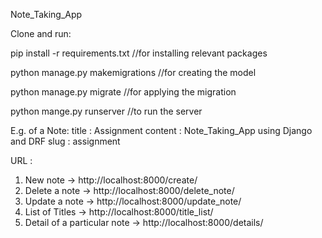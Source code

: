 Note_Taking_App

Clone and run:

pip install -r requirements.txt    //for installing relevant packages

python manage.py makemigrations   //for creating the model

python manage.py migrate         //for applying the migration

python mange.py runserver       //to run the server



E.g. of a Note: 
title : Assignment
content : Note_Taking_App using Django and DRF
slug : assignment



URL :
1. New note -> http://localhost:8000/create/ 
2. Delete a note -> http://localhost:8000/delete_note/<slug>
3. Update a note -> http://localhost:8000/update_note/<slug>
4. List of Titles -> http://localhost:8000/title_list/
5. Detail of a particular note -> http://localhost:8000/details/<slug>







  



